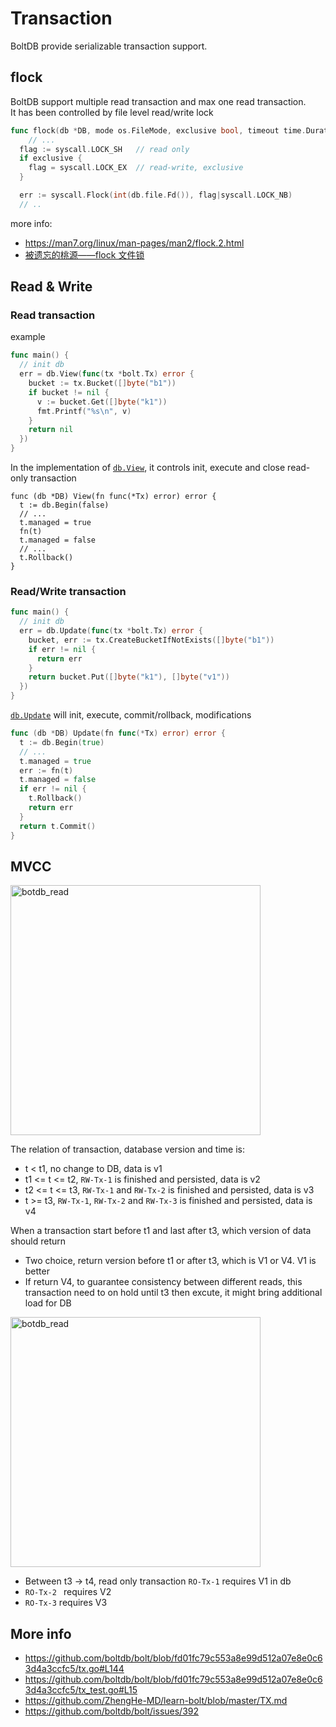 # Transaction

BoltDB provide serializable transaction support.

## flock
BoltDB support multiple read transaction and max one read transaction.  
It has been controlled by file level read/write lock

```go
func flock(db *DB, mode os.FileMode, exclusive bool, timeout time.Duration) error {
	// ...
  flag := syscall.LOCK_SH   // read only
  if exclusive {
    flag = syscall.LOCK_EX  // read-write, exclusive
  }

  err := syscall.Flock(int(db.file.Fd()), flag|syscall.LOCK_NB)
  // ..
```

more info:
- https://man7.org/linux/man-pages/man2/flock.2.html
- [被遗忘的桃源——flock 文件锁](https://zhuanlan.zhihu.com/p/25134841)

## Read & Write

### Read transaction

example
```go
func main() {
  // init db
  err = db.View(func(tx *bolt.Tx) error {
    bucket := tx.Bucket([]byte("b1"))
    if bucket != nil {
      v := bucket.Get([]byte("k1"))
      fmt.Printf("%s\n", v)
    }
    return nil
  })
}
```
In the implementation of [`db.View`](https://github.com/boltdb/bolt/blob/fd01fc79c553a8e99d512a07e8e0c63d4a3ccfc5/db.go#L612), it controls init, execute and close read-only transaction

```golang
func (db *DB) View(fn func(*Tx) error) error {
  t := db.Begin(false)
  // ...
  t.managed = true
  fn(t)
  t.managed = false
  // ...
  t.Rollback()
}
```

### Read/Write transaction
```go
func main() {
  // init db
  err = db.Update(func(tx *bolt.Tx) error {
    bucket, err := tx.CreateBucketIfNotExists([]byte("b1"))
    if err != nil {
      return err
    }
    return bucket.Put([]byte("k1"), []byte("v1"))
  })
}
```

[`db.Update`](https://github.com/boltdb/bolt/blob/fd01fc79c553a8e99d512a07e8e0c63d4a3ccfc5/db.go#L581) will init, execute, commit/rollback, modifications
```go
func (db *DB) Update(fn func(*Tx) error) error {
  t := db.Begin(true)
  // ...
  t.managed = true
  err := fn(t)
  t.managed = false
  if err != nil {
    t.Rollback()
    return err
  }
  return t.Commit()
}
```


## MVCC

<img src="https://user-images.githubusercontent.com/16873751/98324274-b19cbe00-1fa0-11eb-91a9-89c4f9cd4468.png" alt="botdb_read" width="400"/>

The relation of transaction, database version and time is:
- t < t1, no change to DB, data is v1
- t1 <= t <= t2, `RW-Tx-1` is finished and persisted, data is v2
- t2 <= t <= t3, `RW-Tx-1` and `RW-Tx-2` is finished and persisted, data is v3
- t >= t3, `RW-Tx-1`, `RW-Tx-2` and `RW-Tx-3` is finished and persisted, data is v4

When a transaction start before t1 and last after t3, which version of data should return
- Two choice, return version before t1 or after t3, which is V1 or V4.  V1 is better
- If return V4, to guarantee consistency between different reads, this transaction need to on hold until t3 then excute, it might bring additional load for DB

<img src="https://user-images.githubusercontent.com/16873751/98324292-b8c3cc00-1fa0-11eb-84cc-86b466f48439.png" alt="botdb_read" width="400"/>

- Between t3 -> t4, read only transaction `RO-Tx-1` requires V1 in db
- `RO-Tx-2 ` requires V2
- `RO-Tx-3` requires V3

## More info
- https://github.com/boltdb/bolt/blob/fd01fc79c553a8e99d512a07e8e0c63d4a3ccfc5/tx.go#L144
- https://github.com/boltdb/bolt/blob/fd01fc79c553a8e99d512a07e8e0c63d4a3ccfc5/tx_test.go#L15
- https://github.com/ZhengHe-MD/learn-bolt/blob/master/TX.md
- https://github.com/boltdb/bolt/issues/392